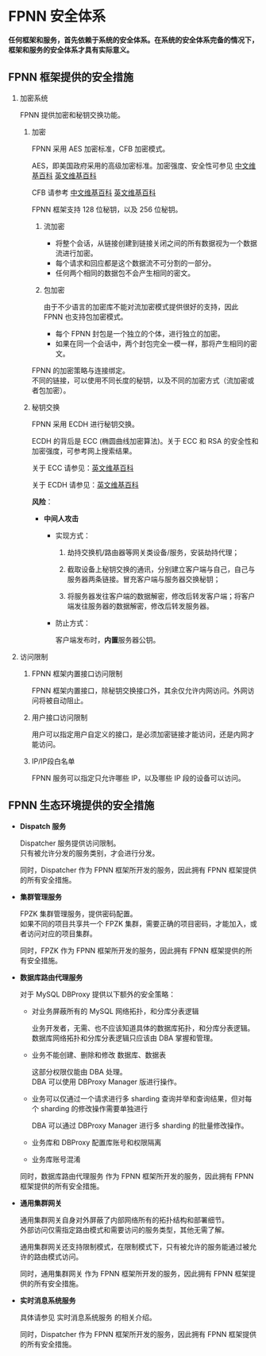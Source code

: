 # FPNN 安全体系

**任何框架和服务，首先依赖于系统的安全体系。在系统的安全体系完备的情况下，框架和服务的安全体系才具有实际意义。**

## FPNN 框架提供的安全措施

1. 加密系统

	FPNN 提供加密和秘钥交换功能。

	1. 加密

		FPNN 采用 AES 加密标准，CFB 加密模式。

		AES，即美国政府采用的高级加密标准。加密强度、安全性可参见 [中文维基百科](https://zh.wikipedia.org/wiki/高级加密标准) [英文维基百科](https://en.wikipedia.org/wiki/Advanced_Encryption_Standard)

		CFB 请参考 [中文维基百科](https://zh.wikipedia.org/wiki/分组密码工作模式) [英文维基百科](https://en.wikipedia.org/wiki/Block_cipher_mode_of_operation)

		FPNN 框架支持 128 位秘钥，以及 256 位秘钥。

		1. 流加密

			+ 将整个会话，从链接创建到链接关闭之间的所有数据视为一个数据流进行加密。
			+ 每个请求和回应都是这个数据流不可分割的一部分。
			+ 任何两个相同的数据包不会产生相同的密文。

		1. 包加密

			由于不少语言的加密库不能对流加密模式提供很好的支持，因此 FPNN 也支持包加密模式。

			+ 每个 FPNN 封包是一个独立的个体，进行独立的加密。
			+ 如果在同一个会话中，两个封包完全一模一样，那将产生相同的密文。

		FPNN 的加密策略与连接绑定。  
		不同的链接，可以使用不同长度的秘钥，以及不同的加密方式（流加密或者包加密）。


	1. 秘钥交换

		FPNN 采用 ECDH 进行秘钥交换。

		ECDH 的背后是 ECC (椭圆曲线加密算法)。关于 ECC 和 RSA 的安全性和加密强度，可参考网上搜索结果。

		关于 ECC 请参见：[英文维基百科](https://en.wikipedia.org/wiki/Elliptic-curve_cryptography)

		关于 ECDH 请参见：[英文维基百科](https://en.wikipedia.org/wiki/Elliptic-curve_Diffie–Hellman)


		**风险**：

		+ **中间人攻击**

			- 实现方式：

				1. 劫持交换机/路由器等网关类设备/服务，安装劫持代理；

				1. 截取设备上秘钥交换的通讯，分别建立客户端与自己，自己与服务器两条链接。冒充客户端与服务器交换秘钥；

				1. 将服务器发往客户端的数据解密，修改后转发客户端；将客户端发往服务器的数据解密，修改后转发服务器。

			- 防止方式：

				客户端发布时，**内置**服务器公钥。

1. 访问限制

	1. FPNN 框架内置接口访问限制

		FPNN 框架内置接口，除秘钥交换接口外，其余仅允许内网访问。外网访问将被自动阻止。

	1. 用户接口访问限制

		用户可以指定用户自定义的接口，是必须加密链接才能访问，还是内网才能访问。

	1. IP/IP段白名单

		FPNN 服务可以指定只允许哪些 IP，以及哪些 IP 段的设备可以访问。



## FPNN 生态环境提供的安全措施

* **Dispatch 服务**

	Dispatcher 服务提供访问限制。  
	只有被允许分发的服务类别，才会进行分发。

	同时，Dispatcher 作为 FPNN 框架所开发的服务，因此拥有 FPNN 框架提供的所有安全措施。

* **集群管理服务**

	FPZK 集群管理服务，提供密码配置。  
	如果不同的项目共享共一个 FPZK 集群，需要正确的项目密码，才能加入，或者访问对应的项目集群。

	同时，FPZK 作为 FPNN 框架所开发的服务，因此拥有 FPNN 框架提供的所有安全措施。


* **数据库路由代理服务**

	对于 MySQL DBProxy 提供以下额外的安全策略：

	+ 对业务屏蔽所有的 MySQL 网络拓扑，和分库分表逻辑

		业务开发者，无需、也不应该知道具体的数据库拓扑，和分库分表逻辑。  
		数据库网络拓扑和分库分表逻辑只应该由 DBA 掌握和管理。

	+ 业务不能创建、删除和修改 数据库、数据表

		这部分权限仅能由 DBA 处理。  
		DBA 可以使用 DBProxy Manager 版进行操作。

	+ 业务可以仅通过一个请求进行多 sharding 查询并举和查询结果，但对每个 sharding 的修改操作需要单独进行

		DBA 可以通过 DBProxy Manager 进行多 sharding 的批量修改操作。

	+ 业务库和 DBProxy 配置库账号和权限隔离
	+ 业务库账号混淆

	同时，数据库路由代理服务 作为 FPNN 框架所开发的服务，因此拥有 FPNN 框架提供的所有安全措施。



* **通用集群网关**

	通用集群网关自身对外屏蔽了内部网络所有的拓扑结构和部署细节。  
	外部访问仅需指定路由模式和需要访问的服务类型，其他无需了解。

	通用集群网关还支持限制模式，在限制模式下，只有被允许的服务能通过被允许的路由模式访问。

	同时，通用集群网关 作为 FPNN 框架所开发的服务，因此拥有 FPNN 框架提供的所有安全措施。


* **实时消息系统服务**

	具体请参见 实时消息系统服务 的相关介绍。

	同时，Dispatcher 作为 FPNN 框架所开发的服务，因此拥有 FPNN 框架提供的所有安全措施。
